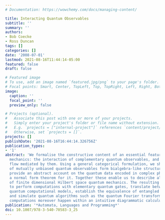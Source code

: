 ```yaml
---
# Documentation: https://wowchemy.com/docs/managing-content/

title: Interacting Quantum Observables
subtitle: ''
summary: ''
authors:
- Bob Coecke
- Ross Duncan
tags: []
categories: []
date: '2008-07-01'
lastmod: 2021-08-16T11:44:14-05:00
featured: false
draft: false

# Featured image
# To use, add an image named `featured.jpg/png` to your page's folder.
# Focal points: Smart, Center, TopLeft, Top, TopRight, Left, Right, BottomLeft, Bottom, BottomRight.
image:
  caption: ''
  focal_point: ''
  preview_only: false

# Projects (optional).
#   Associate this post with one or more of your projects.
#   Simply enter your project's folder or file name without extension.
#   E.g. `projects = ["internal-project"]` references `content/project/deep-learning/index.md`.
#   Otherwise, set `projects = []`.
projects: []
publishDate: '2021-08-16T16:44:14.326756Z'
publication_types:
- '1'
abstract: 'We formalise the constructive content of an essential feature of quantum
  mechanics: the interaction of complementary quantum observables, and information
  flow mediated by them. Using a general categorical formulation, we show that pairs
  of mutually unbiased quantum observables form bialgebra-like structures. We also
  provide an abstract account on the quantum data encoded in complex phases, and prove
  a normal form theorem for it. Together these enable us to describe all observables
  of finite dimensional Hilbert space quantum mechanics. The resulting equations suffice
  to perform computations with elementary quantum gates, translate between distinct
  quantum computational models, establish the equivalence of entangled quantum states,
  and simulate quantum algorithms such as the quantum Fourier transform. All these
  computations moreover happen within an intuitive diagrammatic calculus.'
publication: '*Automata, Languages and Programming*'
doi: 10.1007/978-3-540-70583-3_25
---
```

